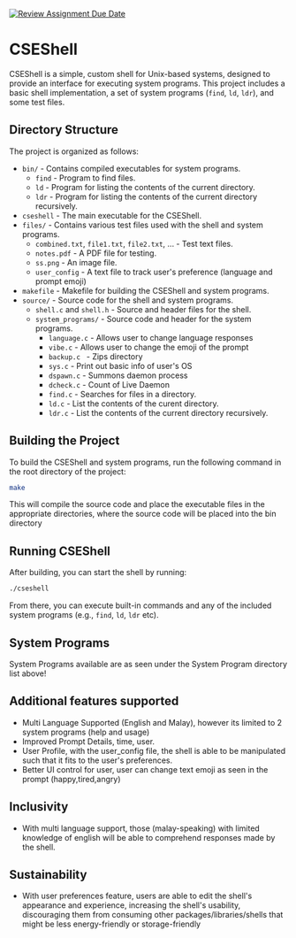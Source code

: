 [![Review Assignment Due Date](https://classroom.github.com/assets/deadline-readme-button-24ddc0f5d75046c5622901739e7c5dd533143b0c8e959d652212380cedb1ea36.svg)](https://classroom.github.com/a/u16ttUuk)
# CSEShell

CSEShell is a simple, custom shell for Unix-based systems, designed to provide an interface for executing system programs. This project includes a basic shell implementation, a set of system programs (`find`, `ld`, `ldr`), and some test files.

## Directory Structure

The project is organized as follows:

- `bin/` - Contains compiled executables for system programs.
  - `find` - Program to find files.
  - `ld` - Program for listing the contents of the current directory.
  - `ldr` - Program for listing the contents of the current directory recursively.
- `cseshell` - The main executable for the CSEShell.
- `files/` - Contains various test files used with the shell and system programs.
  - `combined.txt`, `file1.txt`, `file2.txt`, ... - Test text files.
  - `notes.pdf` - A PDF file for testing.
  - `ss.png` - An image file.
  - `user_config` - A text file to track user's preference (language and prompt emoji)
- `makefile` - Makefile for building the CSEShell and system programs.
- `source/` - Source code for the shell and system programs.
  - `shell.c` and `shell.h` - Source and header files for the shell.
  - `system_programs/` - Source code and header for the system programs.
    - `language.c` - Allows user to change language responses
    - `vibe.c` - Allows user to change the emoji of the prompt
    - `backup.c ` - Zips directory
    - `sys.c` - Print out basic info of user's OS
    - `dspawn.c` - Summons daemon process
    - `dcheck.c` - Count of Live Daemon
    - `find.c` - Searches for files in a directory.
    - `ld.c` - List the contents of the curent directory.
    - `ldr.c` - List the contents of the current directory recursively.

## Building the Project

To build the CSEShell and system programs, run the following command in the root directory of the project:

```bash
make
```

This will compile the source code and place the executable files in the appropriate directories, where the source code will be placed into the bin directory

## Running CSEShell

After building, you can start the shell by running:

```bash
./cseshell
```

From there, you can execute built-in commands and any of the included system programs (e.g., `find`, `ld`, `ldr` etc).

## System Programs

System Programs available are as seen under the System Program directory list above!

## Additional features supported

- Multi Language Supported (English and Malay), however its limited to 2 system programs (help and usage)
- Improved Prompt Details, time, user.
- User Profile, with the user_config file, the shell is able to be manipulated such that it fits to the user's preferences.
- Better UI control for user, user can change text emoji as seen in the prompt (happy,tired,angry)

## Inclusivity
- With multi language support, those (malay-speaking) with limited knowledge of english will be able to comprehend responses made by the shell.


## Sustainability
- With user preferences feature, users are able to edit the shell's appearance and experience, increasing the shell's usability, discouraging them from consuming other packages/libraries/shells that might be less energy-friendly or storage-friendly
